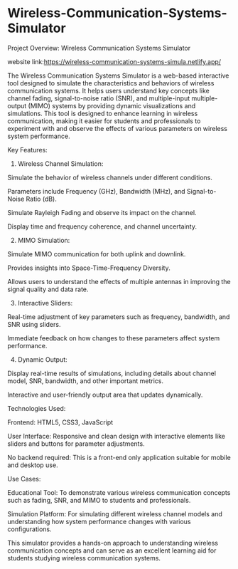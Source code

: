 # Wireless-Communication-Systems-Simulator
Project Overview: Wireless Communication Systems Simulator

website link:https://wireless-communication-systems-simula.netlify.app/

The Wireless Communication Systems Simulator is a web-based interactive tool designed to simulate the characteristics and behaviors of wireless communication systems. It helps users understand key concepts like channel fading, signal-to-noise ratio (SNR), and multiple-input multiple-output (MIMO) systems by providing dynamic visualizations and simulations. This tool is designed to enhance learning in wireless communication, making it easier for students and professionals to experiment with and observe the effects of various parameters on wireless system performance.

Key Features:

1. Wireless Channel Simulation:

Simulate the behavior of wireless channels under different conditions.

Parameters include Frequency (GHz), Bandwidth (MHz), and Signal-to-Noise Ratio (dB).

Simulate Rayleigh Fading and observe its impact on the channel.

Display time and frequency coherence, and channel uncertainty.



2. MIMO Simulation:

Simulate MIMO communication for both uplink and downlink.

Provides insights into Space-Time-Frequency Diversity.

Allows users to understand the effects of multiple antennas in improving the signal quality and data rate.



3. Interactive Sliders:

Real-time adjustment of key parameters such as frequency, bandwidth, and SNR using sliders.

Immediate feedback on how changes to these parameters affect system performance.



4. Dynamic Output:

Display real-time results of simulations, including details about channel model, SNR, bandwidth, and other important metrics.

Interactive and user-friendly output area that updates dynamically.




Technologies Used:

Frontend: HTML5, CSS3, JavaScript

User Interface: Responsive and clean design with interactive elements like sliders and buttons for parameter adjustments.

No backend required: This is a front-end only application suitable for mobile and desktop use.


Use Cases:

Educational Tool: To demonstrate various wireless communication concepts such as fading, SNR, and MIMO to students and professionals.

Simulation Platform: For simulating different wireless channel models and understanding how system performance changes with various configurations.

This simulator provides a hands-on approach to understanding wireless communication concepts and can serve as an excellent learning aid for students studying wireless communication systems.
